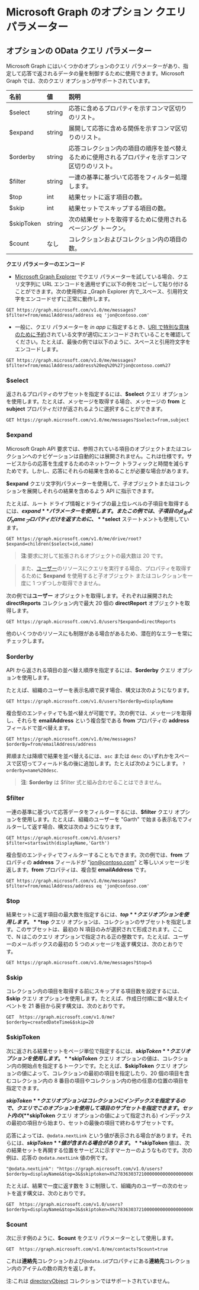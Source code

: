 # Microsoft Graph のオプション クエリ パラメーター
## オプションの OData クエリ パラメーター
Microsoft Graph にはいくつかのオプションのクエリ パラメーターがあり、指定して応答で返されるデータの量を制御するために使用できます。Microsoft Graph では、次のクエリ オプションがサポートされています。 

|名前|値|説明|
|:---------------|:--------|:-------|
|$select|string|応答に含めるプロパティを示すコンマ区切りのリスト。|
|$expand|string|展開して応答に含める関係を示すコンマ区切りのリスト。  |
|$orderby|string|応答コレクション内の項目の順序を並べ替えるために使用されるプロパティを示すコンマ区切りのリスト。|
|$filter|string|一連の基準に基づいて応答をフィルター処理します。|
|$top|int|結果セットに返す項目の数。|
|$skip|int|結果セットでスキップする項目の数。|
|$skipToken|string|次の結果セットを取得するために使用されるページング トークン。|
|$count|なし|コレクションおよびコレクション内の項目の数。|


**クエリ パラメーターのエンコード**

- [Microsoft Graph Explorer](https://graphexplorer2.azurewebsites.net/) でクエリ パラメーターを試している場合、クエリ文字列に URL エンコードを適用せずに以下の例をコピーして貼り付けることができます。次の使用例は _Graph Explorer 内で_スペース、引用符文字をエンコードせずに正常に動作します。
```http
GET https://graph.microsoft.com/v1.0/me/messages?$filter=from/emailAddress/address eq 'jon@contoso.com'
``` 
- 一般に、クエリ パラメーターを _in app_ に指定するとき、[URI で特別な意味のために予約](https://tools.ietf.org/html/rfc3986#section-2.2)されている文字が適切にエンコードされていることを確認してください。たとえば、最後の例では以下のように、スペースと引用符文字をエンコードします。
```http
GET https://graph.microsoft.com/v1.0/me/messages?$filter=from/emailAddress/address%20eq%20%27jon@contoso.com%27
```

### $select
返されるプロパティのサブセットを指定するには、**$select** クエリ オプションを使用します。たとえば、メッセージを取得する場合、メッセージの **from** と **subject** プロパティだけが返されるように選択することができます。

```http
GET https://graph.microsoft.com/v1.0/me/messages?$select=from,subject
```

<!--For example, when retrieving the children of an item on a drive, you want to select that only the **name** and **size** properties of items are returned.

```http
GET https://graph.microsoft.com/v1.0/me/drive/root/children?$select=name,size
```

By submitting the request with the `$select=name,size` query string, the objects
in the response will only have those property values included. 


```json
{
  "value": [
    {
      "id": "13140a9sd9aba",
      "name": "Documents",
      "size": 1024
    },
    {
      "id": "123901909124a",
      "name": "Pictures",
      "size": 1012010210
    }
  ]
}
```--> 

### $expand

Microsoft Graph API 要求では、参照されている項目のオブジェクトまたはコレクションへのナビゲーションは自動的には展開されません。これは仕様です。サービスからの応答を生成するためのネットワーク トラフィックと時間を減らすためです。しかし、応答にそれらの結果を含めることが必要な場合があります。

**$expand** クエリ文字列パラメーターを使用して、子オブジェクトまたはコレクションを展開しそれらの結果を含めるよう API に指示できます。

たとえば、ルート ドライブ情報とドライブの最上位レベルの子項目を取得するには、**$expand** パラメーターを使用します。またこの例では、子項目の _id_ および _name_ プロパティだけを返すために、**$select** ステートメントも使用しています。

```http
GET https://graph.microsoft.com/v1.0/me/drive/root?$expand=children($select=id,name)
```

>  **注**:要求に対して拡張されるオブジェクトの最大数は 20 です。 

> また、[ユーザー](http://graph.microsoft.io/en-us/docs/api-reference/v1.0/resources/user)のリソースにクエリを実行する場合、プロパティを取得するために **$expand** を使用すると子オブジェクト 
またはコレクションを一度に 1 つずつしか取得できません。 

次の例では**ユーザー** オブジェクトを取得します。それぞれは展開された **directReports** コレクション内で最大 20 個の **directReport** オブジェクトを取得します。
```http
GET https://graph.microsoft.com/v1.0/users?$expand=directReports
```
他のいくつかのリソースにも制限がある場合があるため、潜在的なエラーを常にチェックします。


<!---The following shows a sample result that is returned in the response body.-->


### $orderby

API から返される項目の並べ替え順序を指定するには、**$orderby** クエリ オプションを使用します。 

たとえば、組織のユーザーを表示名順で戻す場合、構文は次のようになります。

```http
GET https://graph.microsoft.com/v1.0/users?$orderBy=displayName
``` 

複合型のエンティティでも並べ替えが可能です。次の例では、メッセージを取得し、それらを **emailAddress** という複合型である **from** プロパティの **address** フィールドで並べ替えます。

```http
GET https://graph.microsoft.com/v1.0/me/messages?$orderBy=from/emailAddress/address
``` 

昇順または降順で結果を並べ替えるには、`asc` または `desc` のいずれかをスペースで区切ってフィールド名の後に追加します。たとえば次のようにします。
`?orderby=name%20desc`.

 >  **注**: **$orderby** は $filter 式と組み合わせることはできません。

### $filter
一連の基準に基づいて応答データをフィルターするには、**$filter** クエリ オプションを使用します。たとえば、組織のユーザーを "Garth" で始まる表示名でフィルターして返す場合、構文は次のようになります。

```http
GET https://graph.microsoft.com/v1.0/users?$filter=startswith(displayName,'Garth')
```

複合型のエンティティでフィルターすることもできます。次の例では、**from** プロパティの **address** フィールドが "jon@contoso.com" と等しいメッセージを返します。**from** プロパティは、複合型 **emailAddress** です。

```http
GET https://graph.microsoft.com/v1.0/me/messages?$filter=from/emailAddress/address eq 'jon@contoso.com'
``` 

### $top
結果セットに返す項目の最大数を指定するには、**$top** クエリ オプションを使用します。 **$top** クエリ オプションは、コレクションのサブセットを指定します。このサブセットは、最初の N 項目のみが選択されて形成されます。ここで、N はこのクエリ オプションで指定される正の整数です。たとえば、ユーザーのメールボックスの最初の 5 つのメッセージを返す構文は、次のとおりです。

```http
GET https://graph.microsoft.com/v1.0/me/messages?$top=5
```

### $skip
コレクション内の項目を取得する前にスキップする項目数を設定するには、**$skip** クエリ オプションを使用します。たとえば、作成日付順に並べ替えたイベントを 21 番目から戻す構文は、次のとおりです。

```http
GET  https://graph.microsoft.com/v1.0/me?$orderby=createdDateTime&$skip=20
```

### $skipToken
次に返される結果セットをページ単位で指定するには、**$skipToken** クエリ オプションを使用します。**$skipToken** クエリ オプションの値は、コレクション内の開始点を指定するトークンです。たとえば、**$skipToken** クエリ オプションの値によって、コレクションの最初の項目を指定したり、20 個の項目を含むコレクション内の 8 番目の項目やコレクション内の他の任意の位置の項目を指定できます。

**$skipToken** クエリ オプションはコレクションにインデックスを指定するので、クエリでこのオプションを使用して項目のサブセットを指定できます。セット内の (**$skipToken** クエリ オプションの値によって指定される) インデックスの最初の項目から始まり、セットの最後の項目で終わるサブセットです。

応答によっては、`@odata.nextLink` という値が表示される場合があります。それらには、**$skipToken** 値が含まれる場合があります。**$skipToken** 値は、次の結果セットを再開する位置をサービスに示すマーカーのようなものです。次の例は、応答の `@odata.nextLink` 値の例です。

```
"@odata.nextLink": "https://graph.microsoft.com/v1.0/users?$orderby=displayName&$top=3&$skiptoken=X%2783630372100000000000000000000%27"
```

たとえば、結果で一度に返す数を 3 に制限して、組織内のユーザーの次のセットを返す構文は、次のとおりです。

```http
GET  https://graph.microsoft.com/v1.0/users?$orderby=displayName&$top=3&$skiptoken=X%2783630372100000000000000000000%27
```

### $count
次に示す例のように、**$count** をクエリ パラメーターとして使用します。
```http
GET  https://graph.microsoft.com/v1.0/me/contacts?$count=true
```
これは**連絡先**コレクションおよび`@odata.id`プロパティにある**連絡先**コレクション内のアイテムの数の両方を返します。

注:これは [directoryObject](http://graph.microsoft.io/en-us/docs/api-reference/v1.0/resources/directoryobject) コレクションではサポートされていません。

